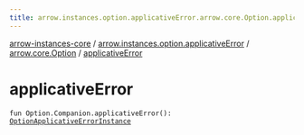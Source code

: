 ```yaml
---
title: arrow.instances.option.applicativeError.arrow.core.Option.applicativeError - arrow-instances-core
---
```


[arrow-instances-core](../../index.html) / [arrow.instances.option.applicativeError](../index.html) / [arrow.core.Option](index.html) / [applicativeError](./applicative-error.html)

# applicativeError

`fun Option.Companion.applicativeError(): `[`OptionApplicativeErrorInstance`](../../arrow.instances/-option-applicative-error-instance/index.html)